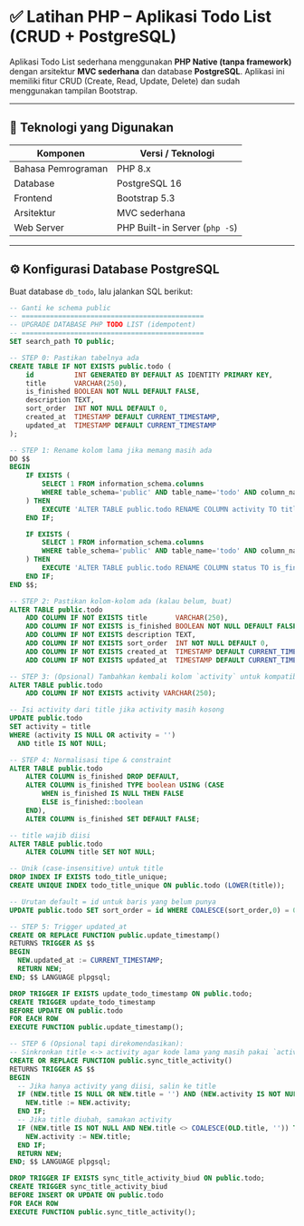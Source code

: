 # ✅ Latihan PHP – Aplikasi Todo List (CRUD + PostgreSQL)

Aplikasi Todo List sederhana menggunakan **PHP Native (tanpa framework)** dengan arsitektur **MVC sederhana** dan database **PostgreSQL**. Aplikasi ini memiliki fitur CRUD (Create, Read, Update, Delete) dan sudah menggunakan tampilan Bootstrap.

---

## 🚀 Teknologi yang Digunakan
| Komponen        | Versi / Teknologi |
|-----------------|-------------------|
| Bahasa Pemrograman | PHP 8.x |
| Database        | PostgreSQL 16 |
| Frontend        | Bootstrap 5.3 |
| Arsitektur      | MVC sederhana |
| Web Server      | PHP Built-in Server (`php -S`) |

---

## ⚙️ Konfigurasi Database PostgreSQL

Buat database `db_todo`, lalu jalankan SQL berikut:

```sql
-- Ganti ke schema public
-- =============================================
-- UPGRADE DATABASE PHP TODO LIST (idempotent)
-- =============================================
SET search_path TO public;

-- STEP 0: Pastikan tabelnya ada
CREATE TABLE IF NOT EXISTS public.todo (
    id          INT GENERATED BY DEFAULT AS IDENTITY PRIMARY KEY,
    title       VARCHAR(250),
    is_finished BOOLEAN NOT NULL DEFAULT FALSE,
    description TEXT,
    sort_order  INT NOT NULL DEFAULT 0,
    created_at  TIMESTAMP DEFAULT CURRENT_TIMESTAMP,
    updated_at  TIMESTAMP DEFAULT CURRENT_TIMESTAMP
);

-- STEP 1: Rename kolom lama jika memang masih ada
DO $$
BEGIN
    IF EXISTS (
        SELECT 1 FROM information_schema.columns
        WHERE table_schema='public' AND table_name='todo' AND column_name='activity'
    ) THEN
        EXECUTE 'ALTER TABLE public.todo RENAME COLUMN activity TO title';
    END IF;

    IF EXISTS (
        SELECT 1 FROM information_schema.columns
        WHERE table_schema='public' AND table_name='todo' AND column_name='status'
    ) THEN
        EXECUTE 'ALTER TABLE public.todo RENAME COLUMN status TO is_finished';
    END IF;
END $$;

-- STEP 2: Pastikan kolom-kolom ada (kalau belum, buat)
ALTER TABLE public.todo
    ADD COLUMN IF NOT EXISTS title       VARCHAR(250),
    ADD COLUMN IF NOT EXISTS is_finished BOOLEAN NOT NULL DEFAULT FALSE,
    ADD COLUMN IF NOT EXISTS description TEXT,
    ADD COLUMN IF NOT EXISTS sort_order  INT NOT NULL DEFAULT 0,
    ADD COLUMN IF NOT EXISTS created_at  TIMESTAMP DEFAULT CURRENT_TIMESTAMP,
    ADD COLUMN IF NOT EXISTS updated_at  TIMESTAMP DEFAULT CURRENT_TIMESTAMP;

-- STEP 3: (Opsional) Tambahkan kembali kolom `activity` untuk kompatibilitas
ALTER TABLE public.todo
    ADD COLUMN IF NOT EXISTS activity VARCHAR(250);

-- Isi activity dari title jika activity masih kosong
UPDATE public.todo
SET activity = title
WHERE (activity IS NULL OR activity = '')
  AND title IS NOT NULL;

-- STEP 4: Normalisasi tipe & constraint
ALTER TABLE public.todo
    ALTER COLUMN is_finished DROP DEFAULT,
    ALTER COLUMN is_finished TYPE boolean USING (CASE
        WHEN is_finished IS NULL THEN FALSE
        ELSE is_finished::boolean
    END),
    ALTER COLUMN is_finished SET DEFAULT FALSE;

-- title wajib diisi
ALTER TABLE public.todo
    ALTER COLUMN title SET NOT NULL;

-- Unik (case-insensitive) untuk title
DROP INDEX IF EXISTS todo_title_unique;
CREATE UNIQUE INDEX todo_title_unique ON public.todo (LOWER(title));

-- Urutan default = id untuk baris yang belum punya
UPDATE public.todo SET sort_order = id WHERE COALESCE(sort_order,0) = 0;

-- STEP 5: Trigger updated_at
CREATE OR REPLACE FUNCTION public.update_timestamp()
RETURNS TRIGGER AS $$
BEGIN
  NEW.updated_at := CURRENT_TIMESTAMP;
  RETURN NEW;
END; $$ LANGUAGE plpgsql;

DROP TRIGGER IF EXISTS update_todo_timestamp ON public.todo;
CREATE TRIGGER update_todo_timestamp
BEFORE UPDATE ON public.todo
FOR EACH ROW
EXECUTE FUNCTION public.update_timestamp();

-- STEP 6 (Opsional tapi direkomendasikan):
-- Sinkronkan title <-> activity agar kode lama yang masih pakai `activity` tetap jalan.
CREATE OR REPLACE FUNCTION public.sync_title_activity()
RETURNS TRIGGER AS $$
BEGIN
  -- Jika hanya activity yang diisi, salin ke title
  IF (NEW.title IS NULL OR NEW.title = '') AND (NEW.activity IS NOT NULL AND NEW.activity <> '') THEN
    NEW.title := NEW.activity;
  END IF;
  -- Jika title diubah, samakan activity
  IF (NEW.title IS NOT NULL AND NEW.title <> COALESCE(OLD.title, '')) THEN
    NEW.activity := NEW.title;
  END IF;
  RETURN NEW;
END; $$ LANGUAGE plpgsql;

DROP TRIGGER IF EXISTS sync_title_activity_biud ON public.todo;
CREATE TRIGGER sync_title_activity_biud
BEFORE INSERT OR UPDATE ON public.todo
FOR EACH ROW
EXECUTE FUNCTION public.sync_title_activity();



